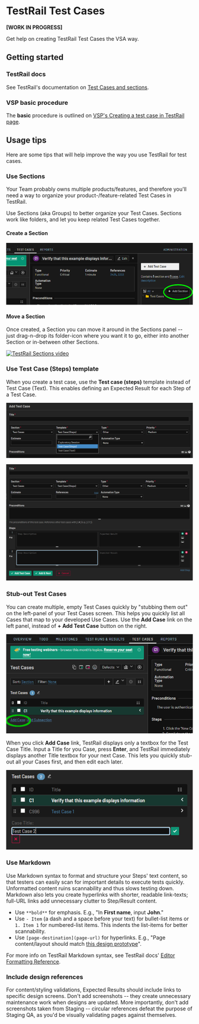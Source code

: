# TestRail Test Cases

**[WORK IN PROGRESS]**

Get help on creating TestRail Test Cases the VSA way.

## Getting started

### TestRail docs

See TestRail's documentation on [Test Cases and sections][tr-docs-cases-sections].
### VSP basic procedure

The **basic** procedure is outlined on [VSP's Creating a test case in TestRail page][vsp-testrail-cases].

## Usage tips

Here are some tips that will help improve the way you use TestRail for test cases.

### Use Sections

Your Team probably owns multiple products/features, and therefore you'll need a way to organize your product-/feature-related Test Cases in TestRail.

Use Sections (aka Groups) to better organize your Test Cases.  Sections work like folders, and let you keep related Test Cases together.

#### Create a Section

![TestRail test case section screenshot][testrial-test-case-section]

#### Move a Section

Once created, a Section you can move it around in the Sections panel -- just drag-n-drop its folder-icon where you want it to go, either into another Section or in-between other Sections.

[![TestRail Sections video]({'https://github.com/department-of-veterans-affairs/va.gov-team/blob/master/teams/vsa/engineering/qa/images/tr-create-move-sections.png'})]({'https://github.com/department-of-veterans-affairs/va.gov-team/blob/master/teams/vsa/engineering/qa/videos/tr-create-move-sections.mp4'} "See Sections video")


### Use Test Case (Steps) template

When you create a test case, use the **Test case (steps)** template instead of Test Case (Text).  This enables defining an Expected Result for each Step of a Test Case.

![TestRail test case template screenshot][testrail-test-case-template]

![Example TestRail Test Case (Steps) screen][testrail-test-case-steps]

### Stub-out Test Cases

You can create multiple, empty Test Cases quickly by "stubbing them out" on the left-panel of your Test Cases screen.  This helps you quickly list all Cases that map to your developed Use Cases.  Use the **Add Case** link on the left panel, instead of **+ Add Test Case** button on the right.

![TestRail Add Case link screenshot][testrail-add-case-link]

When you click **Add Case** link, TestRail displays only a textbox for the Test Case Title.  Input a Title for you Case, press **Enter**, and TestRail immediately displays another Title textbox for your next Case.  This lets you quickly stub-out all your Cases first, and then edit each later.

![TestRail Test Cases stubbing-out screenshot][tr-test-cases-stubbing-out]


### Use Markdown

Use Markdown syntax to format and structure your Steps' text content, so that testers can easily scan for important details to execute tests quickly.  Unformatted content ruins scannability and thus slows testing down.  Markdown also lets you create hyperlinks with shorter, readable link-texts; full-URL links add unnecessary clutter to Step/Result content.

- Use `**bold**` for emphasis.  E.g., "In **First name**, input **John**."
- Use `- Item` (a dash and a space before your text) for bullet-list items or `1. Item 1` for numbered-list items.  This indents the list-items for better scannability.
- Use `[page-destination](page-url)` for hyperlinks.  E.g., "Page content/layout should match [this design prototype](https://vsateams.invisionapp.com/share/FJW9OGY2B9A#/screens)".

For more info on TestRail Markdown syntax, see TestRail docs' [Editor Formatting Reference](https://www.gurock.com/testrail/docs/user-guide/getting-started/editor?utm_source=adwords&utm_medium=cpc&utm_campaign=usa_can_en_dsa&utm_content=&creative=455532814040&keyword=&matchtype=b&network=g&device=c&gclid=Cj0KCQjw5eX7BRDQARIsAMhYLP9SwRmjQWpjKtNzjBeP3dpHLsArzMo3UoWGFHT5ZzHGTQeezriYA-EaAgA6EALw_wcB).

### Include design references

For content/styling validations, Expected Results should include links to specific design screens.  Don't add screenshots -- they create unnecessary maintenance work when designs are updated.  More importantly, don't add screenshots taken from Staging -- circular references defeat the purpose of Staging QA, as you'd be visually validating pages against themselves.


[tr-docs-cases-sections]: https://www.gurock.com/testrail/docs/user-guide/getting-started/walkthrough#Testcasesandsections
[vsp-testrail-cases]: https://github.com/department-of-veterans-affairs/va.gov-team/blob/df1af329789a80a37b5fe74c75551247c5eab8ad/platform/quality-assurance/testrail/creating-a-test-case.md
[testrial-test-case-section]: ../images/tr-test-case-section.png
[tr-create-move-sections]: ../videos/tr-create-move-sections.mp4
[testrail-test-case-template]: ../images/tr-test-case-template.png
[testrail-test-case-steps]: ../images/tr-test-case-steps.png
[testrail-add-case-link]: ../images/tr-left-panel-add-case.png
[tr-test-cases-stubbing-out]: ../images/tr-test-cases-stub-out.png
